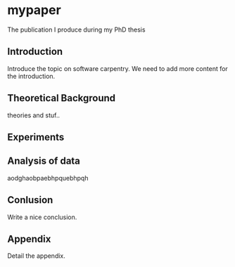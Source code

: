 # mypaper
The publication I produce during my PhD thesis

## Introduction
Introduce the topic on software carpentry. We need to add more content for the introduction.

## Theoretical Background
theories and stuf..

## Experiments

## Analysis of data
aodghaobpaebhpquebhpqh

## Conlusion
Write a nice conclusion.


## Appendix
Detail the appendix.
